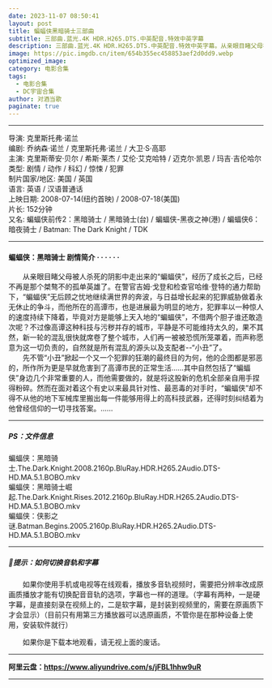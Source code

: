 ```yaml
---
date: 2023-11-07 08:50:41
layout: post
title: 蝙蝠侠黑暗骑士三部曲
subtitle: 三部曲.蓝光.4K HDR.H265.DTS.中英配音.特效中英字幕
description: 三部曲.蓝光.4K HDR.H265.DTS.中英配音.特效中英字幕。从亲眼目睹父母被人杀死的阴影中走出来的“蝙蝠侠”，经历了成长之后，已经不再是那个桀骜不的孤单英雄了。在警官吉姆·戈登和检查官哈维·登特的通力帮助下，“蝙蝠侠”无后顾之忧地继续满世界的奔波......
image: https://pic.imgdb.cn/item/654b355ec458853aef2d0dd9.webp
optimized_image: 
category: 电影合集
tags:
  - 电影合集
  - DC宇宙合集
author: 对酒当歌
paginate: true
---
```


---

导演: 克里斯托弗·诺兰  
编剧: 乔纳森·诺兰 / 克里斯托弗·诺兰 / 大卫·S·高耶  
主演: 克里斯蒂安·贝尔 / 希斯·莱杰 / 艾伦·艾克哈特 / 迈克尔·凯恩 / 玛吉·吉伦哈尔  
类型: 剧情 / 动作 / 科幻 / 惊悚 / 犯罪  
制片国家/地区: 美国 / 英国  
语言: 英语 / 汉语普通话  
上映日期: 2008-07-14(纽约首映) / 2008-07-18(美国)  
片长: 152分钟  
又名: 蝙蝠侠前传2：黑暗骑士 / 黑暗骑士(台) / 蝙蝠侠-黑夜之神(港) / 蝙蝠侠6：暗夜骑士 / Batman: The Dark Knight / TDK  

---

#### 蝙蝠侠：黑暗骑士 剧情简介 · · · · · ·

　　从亲眼目睹父母被人杀死的阴影中走出来的“蝙蝠侠”，经历了成长之后，已经不再是那个桀骜不的孤单英雄了。在警官吉姆·戈登和检查官哈维·登特的通力帮助下，“蝙蝠侠”无后顾之忧地继续满世界的奔波，与日益增长起来的犯罪威胁做着永无休止的争斗，而他所在的高谭市，也是进展最为明显的地方，犯罪率以一种惊人的速度持续下降着，毕竟对方是能够上天入地的“蝙蝠侠”，不借两个胆子谁还敢造次呢？不过像高谭这种科技与污秽并存的城市，平静是不可能维持太久的，果不其然，新一轮的混乱很快就席卷了整个城市，人们再一被被恐慌所笼罩着，而声称愿意为这一切负责的，自然就是所有混乱的源头以及支配者--“小丑”了。  
　　先不管“小丑”掀起一个又一个犯罪的狂潮的最终目的为何，他的企图都是邪恶的，所作所为更是早就危害到了高谭市民的正常生活……其中自然包括了“蝙蝠侠”身边几个非常重要的人，而他需要做的，就是将这股新的危机全部亲自用手捏得粉碎。然而在面对着这个有史以来最具针对性、最恶毒的对手时，“蝙蝠侠”却不得不从他的地下军械库里搬出每一件能够用得上的高科技武器，还得时刻纠结着为他曾经信仰的一切寻找答案。......

---

##### PS：文件信息

蝙蝠侠：黑暗骑士.The.Dark.Knight.2008.2160p.BluRay.HDR.H265.2Audio.DTS-HD.MA.5.1.BOBO.mkv  
蝙蝠侠：黑暗骑士崛起.The.Dark.Knight.Rises.2012.2160p.BluRay.HDR.H265.2Audio.DTS-HD.MA.5.1.BOBO.mkv  
蝙蝠侠：侠影之谜.Batman.Begins.2005.2160p.BluRay.HDR.H265.2Audio.DTS-HD.MA.5.1.BOBO.mkv  

---

##### 🔔提示：如何切换音轨和字幕

　　如果你使用手机或电视等在线观看，播放多音轨视频时，需要把分辨率改成原画质播放才能有切换配音音轨的选项，字幕也一样的道理。（字幕有两种，一是硬字幕，是直接刻录在视频上的，二是软字幕，是封装到视频里的，需要在原画质下才会显示）（目前只有用第三方播放器可以选原画质，不管你是在那种设备上使用，安装软件就行）

　　如果你是下载本地观看，请无视上面的废话。

---

**阿里云盘：<https://www.aliyundrive.com/s/jFBL1hhw9uR>**

---
